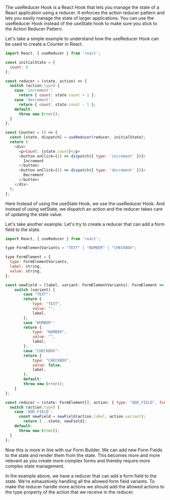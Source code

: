 The useReducer Hook is a React Hook that lets you manage the state of a React application using a reducer. It enforces the action reducer pattern and lets you easily manage the state of larger applications. You can use the useReducer Hook instead of the useState hook to make sure you stick to the Action Reducer Pattern.

Let's take a simple example to understand how the useReducer Hook can be used to create a Counter in React.

```js
import React, { useReducer } from 'react';

const initialState = {
  count: 0
};

const reducer = (state, action) => {
  switch (action.type) {
    case 'increment':
      return { count: state.count + 1 };
    case 'decrement':
      return { count: state.count - 1 };
    default:
      throw new Error();
  }
};

const Counter = () => {
  const [state, dispatch] = useReducer(reducer, initialState);
  return (
    <div>
      <p>Count: {state.count}</p>
      <button onClick={() => dispatch({ type: 'increment' })}>
        Increment
      </button>
      <button onClick={() => dispatch({ type: 'decrement' })}>
        Decrement
      </button>
    </div>
  );
};

```

Here Instead of using the useState Hook, we use the useReducer Hook. And instead of using setState, we dispatch an action and the reducer takes care of updating the state value.

Let's take another example. Let's try to create a reducer that can add a form field to the state.

```js
import React, { useReducer } from 'react';

type FormElementVariants = "TEXT" | "NUMBER" | "CHECKBOX";

type FormElement = {
  type: FormElementVariants,
  label: string,
  value: string,
};

const newField = (label, variant: FormElementVariants): FormElement => ({
    switch (variant) {
        case "TEXT":
        return {
            type: "TEXT",
            value: "",
            label,
        };
        case "NUMBER":
        return {
            type: "NUMBER",
            value: "",
            label,
        };
        case "CHECKBOX":
        return {
            type: "CHECKBOX",
            value: false,
            label,
        };
        default:      
        throw new Error();
    }
};

const reducer = (state: FormElement[], action: { type: "ADD_FIELD", field: FormElement }) => {
  switch (action.type) {
    case 'ADD_FIELD':
      const newField = newField(action.label, action.variant);
        return [...state, newField];
    default:
      throw new Error();
  }
};

```

Now this is more in line with our Form Builder. We can add new Form Fields to the state and render them from the state. This becomes more and more relevant as you create more complex forms and thereby require more complex state management.

In the example above, we have a reducer that can add a form field to the state. We're exhaustively handling all the allowed form field variants. To make the reducer handle more actions we should add the allowed actions to the type property of the action that we receive in the reducer.
